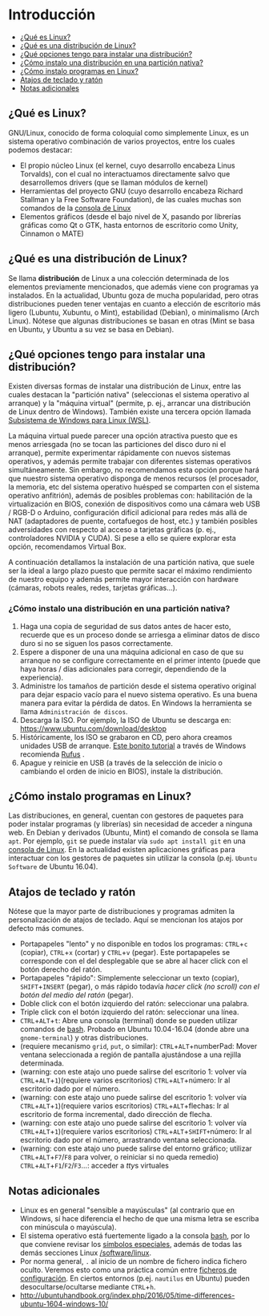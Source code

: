 # Introducción

- [¿Qué es Linux?](#¿qué-es-linux)
- [¿Qué es una distribución de Linux?](#¿qué-es-una-distribución-de-linux)
- [¿Qué opciones tengo para instalar una distribución?](#¿qué-opciones-tengo-para-instalar-una-distribución)
- [¿Cómo instalo una distribución en una partición nativa?](#¿cómo-instalo-una-distribución-en-una-partición-nativa)
- [¿Cómo instalo programas en Linux?](#¿cómo-instalo-programas-en-linux)
- [Atajos de teclado y ratón](#atajos-de-teclado-y-ratón)
- [Notas adicionales](#notas-adicionales)

## ¿Qué es Linux?
GNU/Linux, conocido de forma coloquial como simplemente Linux, es un sistema operativo combinación de varios proyectos, entre los cuales podemos destacar:
- El propio núcleo Linux (el kernel, cuyo desarrollo encabeza Linus Torvalds), con el cual no interactuamos directamente salvo que desarrollemos drivers (que se llaman módulos de kernel)
- Herramientas del proyecto GNU (cuyo desarrollo encabeza Richard Stallman y la Free Software Foundation), de las cuales muchas son comandos de la [consola de Linux](bash.md)
- Elementos gráficos (desde el bajo nivel de X, pasando por librerías gráficas como Qt o GTK, hasta entornos de escritorio como Unity, Cinnamon o MATE)

## ¿Qué es una distribución de Linux?
Se llama **distribución** de Linux a una colección determinada de los elementos previamente mencionados, que además viene con programas ya instalados. En la actualidad, Ubuntu goza de mucha popularidad, pero otras distribuciones pueden tener ventajas en cuanto a elección de escritorio más ligero (Lubuntu, Xubuntu, o Mint), estabilidad (Debian), o minimalismo (Arch Linux). Nótese que algunas distribuciones se basan en otras (Mint se basa en Ubuntu, y Ubuntu a su vez se basa en Debian).

## ¿Qué opciones tengo para instalar una distribución?
Existen diversas formas de instalar una distribución de Linux, entre las cuales destacan la "partición nativa" (seleccionas el sistema operativo al arranque) y la "máquina virtual" (permite, p. ej., arrancar una distribución de Linux dentro de Windows). También existe una tercera opción llamada [Subsistema de Windows para Linux (WSL)](https://docs.microsoft.com/en-us/windows/wsl/faq).

La máquina virtual puede parecer una opción atractiva puesto que es menos arriesgada (no se tocan las particiones del disco duro ni el arranque), permite experimentar rápidamente con nuevos sistemas operativos, y además permite trabajar con diferentes sistemas operativos simultáneamente. Sin embargo, no recomendamos esta opción porque hará que nuestro sistema operativo disponga de menos recursos (el procesador, la memoria, etc del sistema operativo huésped se comparten con el sistema operativo anfitrión), además de posibles problemas con: habilitación de la virtualización en BIOS, conexión de dispositivos como una cámara web USB / RGB-D o Arduino, configuración difícil adicional para redes más allá de NAT (adaptadores de puente, cortafuegos de host, etc.) y también posibles adversidades con respecto al acceso a tarjetas gráficas (p. ej., controladores NVIDIA y CUDA). Si pese a ello se quiere explorar esta opción, recomendamos Virtual Box.

A continuación detallamos la instalación de una partición nativa, que suele ser la ideal a largo plazo puesto que permite sacar el máximo rendimiento de nuestro equipo y además permite mayor interacción con hardware (cámaras, robots reales, redes, tarjetas gráficas...).

### ¿Cómo instalo una distribución en una partición nativa?
1. Haga una copia de seguridad de sus datos antes de hacer esto, recuerde que es un proceso donde se arriesga a eliminar datos de disco duro si no se siguen los pasos correctamente.
1. Espere a disponer de una una máquina adicional en caso de que su arranque no se configure correctamente en el primer intento (puede que haya horas / días adicionales para corregir, dependiendo de la experiencia).
1. Administre los tamaños de partición desde el sistema operativo original para dejar espacio vacío para el nuevo sistema operativo. Es una buena manera para evitar la pérdida de datos. En Windows la herramienta se llama `Administración de discos`.
1. Descarga la ISO. Por ejemplo, la ISO de Ubuntu se descarga en: <https://www.ubuntu.com/download/desktop>
1. Históricamente, los ISO se grabaron en CD, pero ahora creamos unidades USB de arranque. [Este bonito tutorial](https://tutorials.ubuntu.com/tutorial/tutorial-create-a-usb-stick-on-windows) a través de Windows recomienda [Rufus](http://rufus.akeo.ie/) .
1. Apague y reinicie en USB (a través de la selección de inicio o cambiando el orden de inicio en BIOS), instale la distribución.

## ¿Cómo instalo programas en Linux?
Las distribuciones, en general, cuentan con gestores de paquetes para poder instalar programas (y librerías) sin necesidad de acceder a ninguna web. En Debian y derivados (Ubuntu, Mint) el comando de consola se llama `apt`. Por ejemplo, `git` se puede instalar vía `sudo apt install git` en una [consola de Linux](bash.md). En la actualidad existen aplicaciones gráficas para interactuar con los gestores de paquetes sin utilizar la consola (p.ej. `Ubuntu Software` de Ubuntu 16.04).

## Atajos de teclado y ratón
Nótese que la mayor parte de distribuciones y programas admiten la personalización de atajos de teclado. Aquí se mencionan los atajos por defecto más comunes.

- Portapapeles "lento" y no disponible en todos los programas: `CTRL`+`c` (copiar), `CTRL`+`x` (cortar) y `CTRL`+`v` (pegar). Este portapapeles se corresponde con el del desplegable que se abre al hacer click con el botón derecho del ratón.
- Portapapeles "rápido": Simplemente seleccionar un texto (copiar), `SHIFT`+`INSERT` (pegar), o más rápido todavía _hacer click (no scroll) con el botón del medio del ratón_ (pegar).
- Doble click con el botón izquierdo del ratón: seleccionar una palabra.
- Triple click con el botón izquierdo del ratón: seleccionar una línea.
- `CTRL`+`ALT`+`t`: Abre una consola (terminal) donde se pueden utilizar comandos de [bash](bash.md). Probado en Ubuntu 10.04-16.04 (donde abre una `gnome-terminal`) y otras distribuciones.
- (requiere mecanismo `grid`, `put`, o similar): `CTRL`+`ALT`+numberPad: Mover ventana seleccionada a región de pantalla ajustándose a una rejilla determinada.
- (warning: con este atajo uno puede salirse del escritorio 1: volver vía `CTRL`+`ALT`+`1`)(requiere varios escritorios) `CTRL`+`ALT`+número: Ir al escritorio dado por el número.
- (warning: con este atajo uno puede salirse del escritorio 1: volver vía `CTRL`+`ALT`+`1`)(requiere varios escritorios) `CTRL`+`ALT`+flechas: Ir al escritorio de forma incremental, dado dirección de flecha.
- (warning: con este atajo uno puede salirse del escritorio 1: volver vía `CTRL`+`ALT`+`1`)(requiere varios escritorios) `CTRL`+`ALT`+`SHIFT+`número: Ir al escritorio dado por el número, arrastrando ventana seleccionada.
- (warning: con este atajo uno puede salirse del entorno gráfico; utilizar `CTRL`+`ALT`+`F7`/`F8` para volver, o reiniciar si no queda remedio) `CTRL`+`ALT`+`F1`/`F2`/`F3`...: acceder a *tty*s virtuales

## Notas adicionales
- Linux es en general "sensible a mayúsculas" (al contrario que en Windows, sí hace diferencia el hecho de que una misma letra se escriba con minúscula o mayúscula).
- El sistema operativo está fuertemente ligado a la consola [bash](bash.md), por lo que conviene revisar los [símbolos especiales](bash.md#símbolos-especiales), además de todas las demás secciones Linux [/software/linux](/software/linux).
- Por norma general, `.` al inicio de un nombre de fichero indica fichero oculto. Veremos esto como una práctica común entre [ficheros de configuración](configuration-files.md). En ciertos entornos (p.ej. `nautilus` en Ubuntu) pueden desocultarse/ocultarse mediante `CTRL`+`h`.
- http://ubuntuhandbook.org/index.php/2016/05/time-differences-ubuntu-1604-windows-10/
